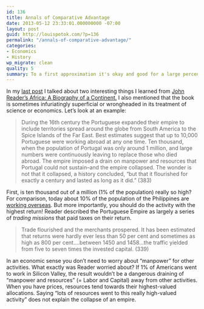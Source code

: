```yaml
---
id: 136
title: Annals of Comparative Advantage
date: 2013-05-12 23:33:01.000000000 -07:00
layout: post
guid: http://louispotok.com/?p=136
permalink: "/annals-of-comparative-advantage/"
categories:
- Economics
- History
wp_migrate: clean
quality: 5
summary: To a first approximation it's okay and good for a large percent of your population to be working in a single economicaly-productive activity, even if it is overseas.
---
```

In my [last post](http://louispotok.com/africa-reproductive-strategies-and-the-value-of-gold/) I talked about two interesting things I learned from [John Reader&#8217;s Africa: A Biography of a Continent.](http://www.amazon.com/Africa-Biography-Continent-John-Reader/dp/067973869X) I also mentioned that the book is sometimes infuriatingly superficial or wrongheaded in its treatment of science or economics. Let&#8217;s look at an example:

> During the 16th century the Portuguese expanded their empire to include territories spread around the globe from South America to the Spice Islands of the Far East. Best estimates suggest that up to 10,000 Portuguese were working abroad at any one time. Ten thousand, when the population of Portugal was only around 1 million, and large numbers were continuously leaving to replace those who died abroad. The empire imposed a drain on manpower and resources that Portugal could not sustain&#8211;and the empire collapsed. The wonder is not that it collapsed, a history concluded, &#8220;but that it flourished for exactly a century and lasted as long as it did.&#8221; (383)

First, is ten thousand out of a million (1% of the population) really so high? For comparison, today about 10% of the population of the Philippines are [working overseas](http://en.wikipedia.org/wiki/Overseas_Filipino). But more importantly, you should do the activity with the highest return! Reader described the Portuguese Empire as largely a series of _trading missions_ that paid taxes on their return.

> Trade flourished and the merchants prospered. It has been estimated that returns were hardly ever less than 50 per cent and sometimes as high as 800 per cent&#8230;.between 1450 and 1458&#8230;the traffic yielded from five to seven times the invested capital. (339)

In an economic sense you don&#8217;t need to worry about &#8220;manpower&#8221; for other activities. What exactly was Reader worried about? If 1% of Americans went to work in Silicon Valley, the result wouldn&#8217;t be a dangerous draining of &#8220;manpower and resources&#8221; (= Labor and Capital) away from other activities. When you have prices, resources tend towards their highest-valued allocations. Saying &#8220;lots of resources went to this really high-valued activity&#8221; does not explain the collapse of an empire.
